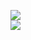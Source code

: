 [![](https://img.shields.io/badge/Made%20With-Github%20Spray-lightgrey.svg?style=for-the-badge&logo=github)](https://github.com/Annihil/github-spray#826)  
[![](https://i.imgur.com/2DrTn0Z.gif)](https://github.com/Annihil/github-spray)